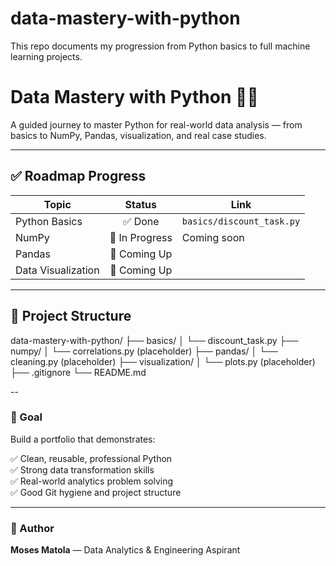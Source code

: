 # data-mastery-with-python
This repo documents my progression from Python basics to full machine learning projects.
# Data Mastery with Python 🧠🐍

A guided journey to master Python for real-world data analysis — from basics to NumPy, Pandas, visualization, and real case studies.

---

## ✅ Roadmap Progress

| Topic | Status | Link |
|------|:-----:|------|
| Python Basics | ✅ Done | `basics/discount_task.py` |
| NumPy | 🔄 In Progress | Coming soon |
| Pandas | 🔄 Coming Up |  |
| Data Visualization | 🔄 Coming Up | |

---

## 📂 Project Structure

data-mastery-with-python/
├── basics/
│ └── discount_task.py
├── numpy/
│ └── correlations.py (placeholder)
├── pandas/
│ └── cleaning.py (placeholder)
├── visualization/
│ └── plots.py (placeholder)
├── .gitignore
└── README.md

--

### 🎯 Goal

Build a portfolio that demonstrates:

✅ Clean, reusable, professional Python  
✅ Strong data transformation skills  
✅ Real-world analytics problem solving  
✅ Good Git hygiene and project structure

---

### 🚀 Author

**Moses Matola** — Data Analytics & Engineering Aspirant  